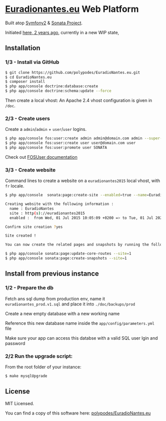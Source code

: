 # [Euradionantes.eu](http://www.euradionantes.eu) Web Platform


Built atop [Symfony2](http://symfony.com) & [Sonata Project](http://sonata-project.org).

Initiated [here, 2 years ago](https://github.com/DILL44/euradio), currently in a new WIP state,

## Installation

### 1/3 - Install via GitHub

```bash
$ git clone https://github.com/polypodes/EuradioNantes.eu.git
$ cd EuradioNantes.eu
$ composer install
$ php app/console doctrine:database:create
$ php app/console doctrine:schema:update --force
```

Then create a local vhost: An Apache 2.4 vhost configuration is given in `/doc`.

### 2/3 - Create users

Create a `admin`/`admin` + `user`/`user` logins.

```bash
$ php app/console fos:user:create admin admin@domain.com admin --super-admin
$ php app/console fos:user:create user user@domain.com user
$ php app/console fos:user:promote user SONATA
```


Check out [FOSUser documentation](https://github.com/FriendsOfSymfony/FOSUserBundle/blob/v1.3.6/Resources/doc/command_line_tools.md)

### 3/3 - Create website

Command lines to create a website on a `euradionantes2015` local vhost, with `fr` locale.

```bash
$ php app/console  sonata:page:create-site --enabled=true --name=EuradioNantes --locale=fr --host=euradionantes2015 --relativePath=/ --enabledFrom=now --enabledTo="+20 years" --default=true

Creating website with the following information :
  name : EuradioNantes
  site : http(s)://euradionantes2015
  enabled :  from Wed, 01 Jul 2015 10:05:09 +0200 => to Tue, 01 Jul 2025 10:05:09 +0200

Confirm site creation ?yes

Site created !

You can now create the related pages and snapshots by running the followings commands:

$ php app/console sonata:page:update-core-routes --site=1
$ php app/console sonata:page:create-snapshots --site=1
```

## Install from previous instance

### 1/2 - Prepare the db

Fetch ans sql dump from production env, name it `euradionantes_prod.v1.sql` and place it into `./doc/backups/prod`

Create a new empty database with a new working name

Reference this new database name inside the `app/config/parameters.yml` file

Make sure your app can access this databse with a valid SQL user lgin and password

### 2/2 Run the upgrade script:

From the root folder of your instance:

```bash
$ make mysqlUpgrade
```

## License

MIT Licensed.

You can find a copy of this software here: [polypodes/EuradioNantes.eu](https://github.com/polypodes/EuradioNantes.eu)


